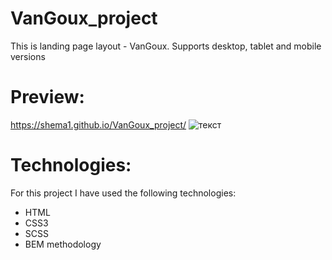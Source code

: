 # VanGoux_project
This is landing page layout - VanGoux.
Supports desktop, tablet and mobile versions

# Preview:
https://shema1.github.io/VanGoux_project/
![текст](https://uc8b67645998e05c38d9c163e225.previews.dropboxusercontent.com/p/thumb/AAn6L_H8UdlzR_pbA6bCVleTWJGR3OwYBTNJEKGWQx6WHk6yO7KlE1dwVDLBY5tghivpIHeWXfFOjlv0GY7I8WCjanab5ASKD11u7O8vti8YzzuBsPB8q18UP2AZqT3m-m0LG-PDOIAi8z6fzlqDPIhE2rxM98z9lWgIEB7vXA87ct1bHX0g6QuPp491IBpMLh5CjogvCmMGG0dJgxo0NNOOl2fn5t8Vg_cSOfK9GrVhgmNR2lMuuVBkFdUrNEu9nvCXHJdMt7wfQj6wfpm111TOIxCOkarCOHGCdm41enmmX1xMZJ2b9mPpp7mCDswxggDqUagHtgLtlItdq420IW4GWH4Y-SXmQGZIDkrNlQEGppFZMlQMdvTfCI7ehUF8hdSng45eE8eR8lg9scgMahhm/p.jpeg?fv_content=true&size_mode=5)

# Technologies:
For this project I have used the following technologies:
* HTML
* CSS3
* SCSS
* BEM methodology



